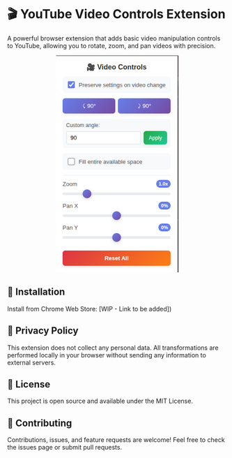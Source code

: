 # 🎬 YouTube Video Controls Extension

A powerful browser extension that adds basic video manipulation controls to YouTube, allowing you to rotate, zoom, and pan videos with precision.

<div align="center">
  <img src="./images/controls.png" alt="Extension Popup">
</div>

## 🚀 Installation

Install from Chrome Web Store: [WIP - Link to be added])

## 📄 Privacy Policy

This extension does not collect any personal data. All transformations are performed locally in your browser without sending any information to external servers.

## 📄 License

This project is open source and available under the MIT License.

## 🤝 Contributing

Contributions, issues, and feature requests are welcome! Feel free to check the issues page or submit pull requests.
